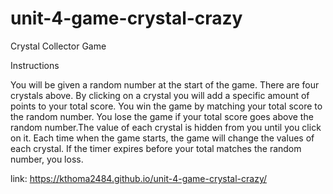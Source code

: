 # unit-4-game-crystal-crazy
Crystal Collector Game

Instructions

You will be given a random number at the start of the game. There are four crystals above. By clicking on a crystal you will add a specific amount of points to your total score. You win the game by matching your total score to the random number. You lose the game if your total score goes above the random number.The value of each crystal is hidden from you until you click on it. Each time when the game starts, the game will change the values of each crystal. If the timer expires before  your total matches the random number, you loss.

link: https://kthoma2484.github.io/unit-4-game-crystal-crazy/
